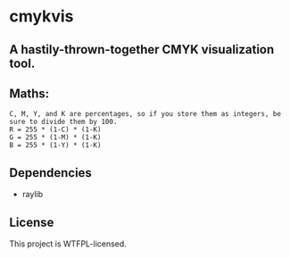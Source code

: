 # cmykvis
## A hastily-thrown-together CMYK visualization tool.

## Maths:
```
C, M, Y, and K are percentages, so if you store them as integers, be sure to divide them by 100.
R = 255 * (1-C) * (1-K)
G = 255 * (1-M) * (1-K)
B = 255 * (1-Y) * (1-K)
```

## Dependencies
- raylib

## License
This project is WTFPL-licensed.

